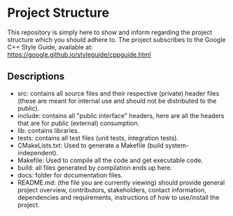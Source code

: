 # Project Structure
This repository is simply here to show and inform regarding the project structure which you should adhere to.
The project subscribes to the Google C++ Style Guide, available at: https://google.github.io/styleguide/cppguide.html

## Descriptions
- src: contains all source files and their respective (private) header files (these are meant for internal use and should not be distributed to the public).
- include: contains all "public interface" headers, here are all the headers that are for public (external) consumption.
- lib: contains libraries.
- tests: contains all test files (unit tests, integration tests).
- CMakeLists.txt: Used to generate a Makefile (build system-independent).
- Makefile: Used to compile all the code and get executable code.
- build: all files generated by compilation ends up here.
- docs: folder for documentation files.
- README.md: (the file you are currently viewing) should provide general project overview, contributors, stakeholders, contact information, dependencies and requirements, instructions of how to use/install the project.
